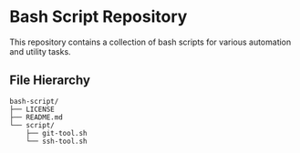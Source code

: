 # Bash Script Repository

This repository contains a collection of bash scripts for various automation and utility tasks.

## File Hierarchy

```
bash-script/
├── LICENSE
├── README.md
└── script/
    ├── git-tool.sh
    └── ssh-tool.sh
```
